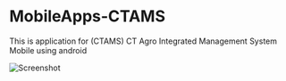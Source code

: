 # MobileApps-CTAMS
This is application for (CTAMS) CT Agro Integrated Management System Mobile  using android

![Screenshot](https://raw.githubusercontent.com/mahendraputra21/mobileapps-ctams/master/app/src/main/res/drawable/splash_ctams_xhdpi.webp)

